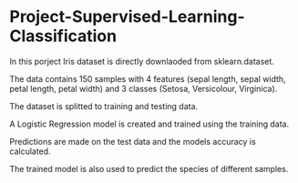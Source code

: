 # Project-Supervised-Learning-Classification

In this porject Iris dataset is directly downlaoded from sklearn.dataset.

The data contains 150 samples with 4 features (sepal length, sepal width, petal length, petal width) and 3 classes (Setosa, Versicolour, Virginica).

The dataset is splitted to training and testing data.

A Logistic Regression model is created and trained using the training data.

Predictions are made on the test data and the models accuracy is calculated.

The trained model is also used to predict the species of different samples.
